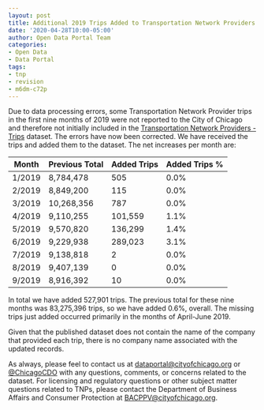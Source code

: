 ```yaml
---
layout: post
title: Additional 2019 Trips Added to Transportation Network Providers - Trips Dataset
date: '2020-04-28T10:00-05:00'
author: Open Data Portal Team
categories:
- Open Data
- Data Portal
tags:
- tnp
- revision
- m6dm-c72p
---
```

Due to data processing errors, some Transportation Network Provider trips in the first nine months of 2019 were not reported to the City of Chicago and therefore not initially included in the [Transportation Network Providers - Trips](https://data.cityofchicago.org/d/m6dm-c72p) dataset. The errors have now been corrected. We have received the trips and added them to the dataset. The net increases per month are:

|Month|Previous Total|Added Trips|Added Trips %|
|-----|--------------|-----------|-------------|
|1/2019|8,784,478|505|0.0%|
|2/2019|8,849,200|115|0.0%|
|3/2019|10,268,356|787|0.0%|
|4/2019|9,110,255|101,559|1.1%|
|5/2019|9,570,820|136,299|1.4%|
|6/2019|9,229,938|289,023|3.1%|
|7/2019|9,138,818|2|0.0%
|8/2019|9,407,139|0|0.0%|
|9/2019|8,916,392|10|0.0%|

In total we have added 527,901 trips. The previous total for these nine months was 83,275,396 trips, so we have added 0.6%, overall. The missing trips just added occurred primarily in the months of April-June 2019.

Given that the published dataset does not contain the name of the company that provided each trip, there is no company name associated with the updated records. 

As always, please feel to contact us at [dataportal@cityofchicago.org](mailto:dataportal@cityofchicago.org) or [@ChicagoCDO](https://twitter.com/ChicagoCDO) with any questions, comments, or concerns related to the dataset. For licensing and regulatory questions or other subject matter questions related to TNPs, please contact the Department of Business Affairs and Consumer Protection at [BACPPV@cityofchicago.org](mailto:BACPPV@cityofchicago.org).
